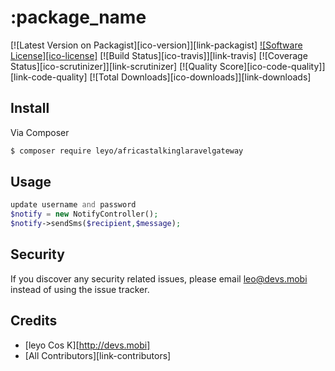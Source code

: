 # :package_name

[![Latest Version on Packagist][ico-version]][link-packagist]
[![Software License][ico-license]](LICENSE.md)
[![Build Status][ico-travis]][link-travis]
[![Coverage Status][ico-scrutinizer]][link-scrutinizer]
[![Quality Score][ico-code-quality]][link-code-quality]
[![Total Downloads][ico-downloads]][link-downloads]

## Install

Via Composer

``` bash
$ composer require leyo/africastalkinglaravelgateway
```

## Usage

``` php
update username and password
$notify = new NotifyController();
$notify->sendSms($recipient,$message);
```

## Security

If you discover any security related issues, please email leo@devs.mobi instead of using the issue tracker.

## Credits

- [leyo Cos K][http://devs.mobi]
- [All Contributors][link-contributors]

